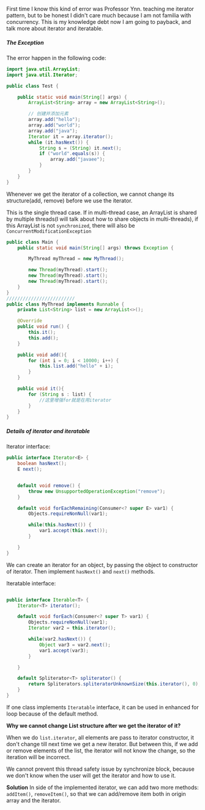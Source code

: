 First time I know this kind of error was Professor Ynn. teaching me iterator pattern, but to be honest I didn't care much because I am not familia with concurrency. This is my knowledge debt now I am going to payback, and talk more about iterator and iteratable.

##### The Exception

The error happen in the following code:

```java
import java.util.ArrayList;
import java.util.Iterator;

public class Test {

    public static void main(String[] args) {
        ArrayList<String> array = new ArrayList<String>();

        // 创建并添加元素
        array.add("hello");
        array.add("world");
        array.add("java");
        Iterator it = array.iterator();
        while (it.hasNext()) {
            String s = (String) it.next();
            if ("world".equals(s)) {
                array.add("javaee");
            }
        }
    }
}
```

Whenever we get the iterator of a collection, we cannot change its structure(add, remove) before we use the iterator.

This is the single thread case. If in multi-thread case, an ArrayList is shared by multiple threads(I will talk about how to share objects in multi-threads), if this ArrayList is not `synchronized`, there will also be `ConcurrentModificationException`

```java
public class Main {
    public static void main(String[] args) throws Exception {

        MyThread myThread = new MyThread();

        new Thread(myThread).start();
        new Thread(myThread).start();
        new Thread(myThread).start();
    }
}
/////////////////////////
public class MyThread implements Runnable {
    private List<String> list = new ArrayList<>();

    @Override
    public void run() {
        this.it();
        this.add();
    }

    public void add(){
        for (int i = 0; i < 10000; i++) {
            this.list.add("hello" + i);
        }
    }

    public void it(){
        for (String s : list) {
            //这里增强for就是在用iterator
        }
    }
}
```


##### Details of iterator and iteratable

Iterator interface:
```java
public interface Iterator<E> {
    boolean hasNext();
    E next();


    default void remove() {
        throw new UnsupportedOperationException("remove");
    }

    default void forEachRemaining(Consumer<? super E> var1) {
        Objects.requireNonNull(var1);

        while(this.hasNext()) {
            var1.accept(this.next());
        }

    }
}
```

We can create an iterator for an object, by passing the object to constructor of iterator. Then implement `hasNext()` and `next()` methods.


Iteratable interface:

```java

public interface Iterable<T> {
    Iterator<T> iterator();

    default void forEach(Consumer<? super T> var1) {
        Objects.requireNonNull(var1);
        Iterator var2 = this.iterator();

        while(var2.hasNext()) {
            Object var3 = var2.next();
            var1.accept(var3);
        }

    }

    default Spliterator<T> spliterator() {
        return Spliterators.spliteratorUnknownSize(this.iterator(), 0);
    }
}
```

If one class implements `Iteratable` interface, it can be used in enhanced for loop because of the default method.

**Why we cannot change List structure after we get the iterator of it?**

When we do `list.iterator`, all elements are pass to iterator constructor, it don't change till next time we get a new iterator. But between this, if we add or remove elements of the list, the iterator will not know the change, so the iteration will be incorrect.

We cannot prevent this thread safety issue by synchronize block, because we don't know when the user will get the iterator and how to use it.


**Solution**
In side of the implemented iterator, we can add two more methods: `addItem()`, `removeItem()`, so that we can add/remove item both in origin array and the iterator.
